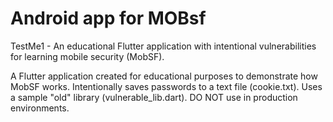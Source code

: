 # Android app for MOBsf
TestMe1 - An educational Flutter application with intentional vulnerabilities for learning mobile security (MobSF).

A Flutter application created for educational purposes to demonstrate how MobSF works.
Intentionally saves passwords to a text file (cookie.txt).
Uses a sample "old" library (vulnerable_lib.dart).
DO NOT use in production environments.

